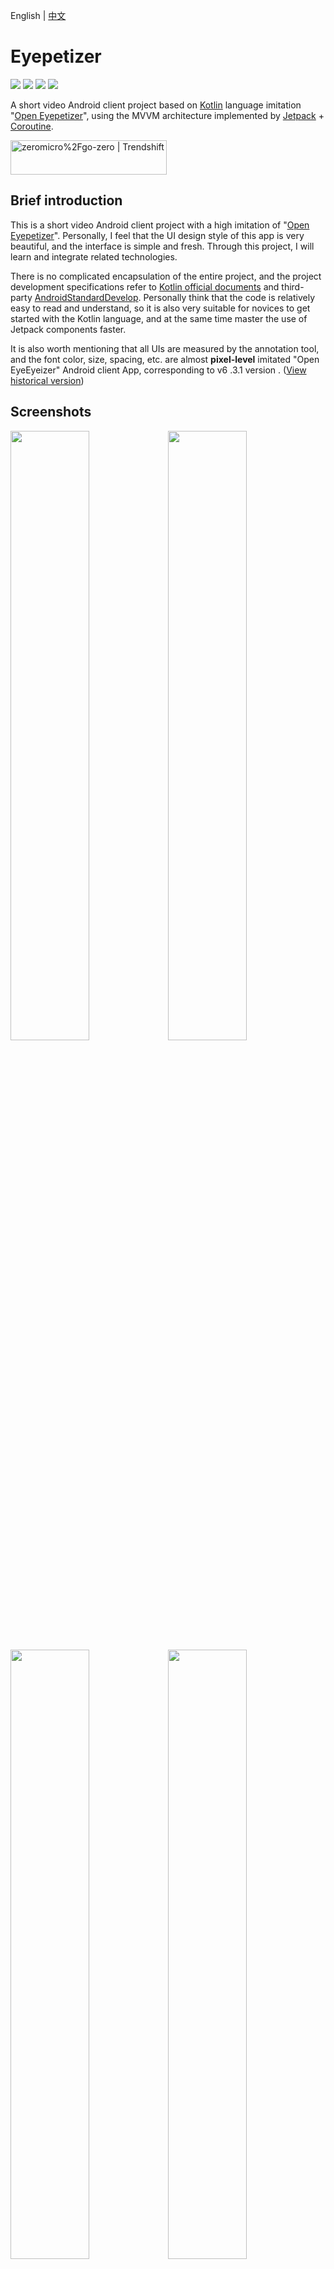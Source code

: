English | [中文](README.md)

# Eyepetizer
[![](https://img.shields.io/badge/Google-Developer%20Library-4c86ea.svg?style=flat?style=flat-square&logo=Android)][33]
[![](https://img.shields.io/badge/License-Apache%202.0-1d7fbf.svg?style=flat)][34]
[![](https://img.shields.io/badge/API-21%2B-52c82d.svg?style=flat)][35]
[![](https://img.shields.io/badge/GitHub-vipyinzhiwei-5674dd.svg?style=flat?style=flat-square&logo=GitHub)][36]

A short video Android client project based on [Kotlin][1] language imitation "[Open Eyepetizer][2]", using the MVVM architecture implemented by [Jetpack][3] + [Coroutine][30].

<a href="https://trendshift.io/repositories/3263" target="_blank"><img src="https://trendshift.io/api/badge/repositories/3263" alt="zeromicro%2Fgo-zero | Trendshift" style="width: 250px; height: 55px;" width="250" height="55"/></a>

## Brief introduction
This is a short video Android client project with a high imitation of "[Open Eyepetizer][2]". Personally, I feel that the UI design style of this app is very beautiful, and the interface is simple and fresh. Through this project, I will learn and integrate related technologies.

There is no complicated encapsulation of the entire project, and the project development specifications refer to [Kotlin official documents][4] and third-party [AndroidStandardDevelop][5]. Personally think that the code is relatively easy to read and understand, so it is also very suitable for novices to get started with the Kotlin language, and at the same time master the use of Jetpack components faster.

It is also worth mentioning that all UIs are measured by the annotation tool, and the font color, size, spacing, etc. are almost **pixel-level** imitated "Open EyeEyeizer" Android client App, corresponding to v6 .3.1 version . ([View historical version][31])

## Screenshots
<img src="screenshots/snapshot1.png" width="50%"/><img src="screenshots/snapshot2.png" width="50%"/>
<img src="screenshots/snapshot3.png" width="50%"/><img src="screenshots/snapshot4.png" width="50%"/>
<img src="screenshots/snapshot5.png" width="50%"/><img src="screenshots/snapshot6.png" width="50%"/>
<img src="screenshots/snapshot7.png" width="50%"/><img src="screenshots/snapshot8.png" width="50%"/>
<img src="screenshots/snapshot10.png" width="50%"/><img src="screenshots/snapshot11.png" width="50%"/>
<br></br>
<img src="screenshots/snapshot12.png"/>
<br></br>
<img src="screenshots/snapshot9.png" width="50%"/><img src="screenshots/snapshot13.png" width="50%"/>
<br></br>

Can't load images? Attach [blog address][6]
<br></br>

## Download experience
- Scan the QR code to install:<br></br>
   <a href="https://www.pgyer.com/eyepetizer"><img src="eyepetizer.png"/></a>

- [Click to download eyepetizer.apk][7]

## The main function
- Watch high-quality HD short videos and comments.
- Browse community graphics and video creation.
- Check daily fresh news and hot search keywords.
- Share exciting short videos and fresh information.

## Use tools
- [Vector Asset Studio][8] Icon making
- [iconfont][9] Icon/Design
- [Postman][10] API Debugger
- [Charles][11] API Packet capture
- [PxCook][12] Annotation tool
- [Development assistant][13] Decompile application, extract application Apk, etc.

## Change Log
[View Release History Update Log][32]

## About me
- RealName : YinZhiWei
- NickName : vipyinzhiwei
- WeChat : vipyinzhiwei
- Email : <vipyinzhiwei@gmail.com>
- Blog : <https://vipyinzhiwei.com>

## Encourage
Through this project, I hope to help you better learn Jetpack and MVVM architecture. If you like the design of Eyepetizer, and feel that the source code of this project is helpful for your study, you can click **"Star"** in the upper right corner to support it, thank you! ^_^

## Express one's thanks
- [Retrofit][14] Network request framework encapsulation
- [Glide][15] Image loading
- [OkHttp][16] Network request
- [Gson][17] Gson analysis
- [Glide Transformations][18] Image conversion
- [Eventbus][19] Event bus
- [Permissionx][20] Dynamic request permission encapsulation
- [FlycoTabLayout][21] TabLayout encapsulation
- [SmartRefreshLayout][22] Pull down refresh frame
- [BannerViewPager][23] Banner carousel
- [Immersionbar][24] Status bar management
- [PhotoView][25] Support gesture zoom picture
- [Circleimageview][26] Round image
- [GSYVideoPlayer][27] Video player
- [Leakcanary][29] Memory leak detection
- [Kotlinx Coroutines][30] Simplify code management background threads and callbacks


## License

**All data comes from open eyes, only for learning and communication use, strictly prohibited for any commercial use, the original company has all rights.**

```
Copyright (c) 2020. vipyinzhiwei <vipyinzhiwei@gmail.com>

Licensed under the Apache License, Version 2.0 (the "License");
you may not use this file except in compliance with the License.
You may obtain a copy of the License at

    http://www.apache.org/licenses/LICENSE-2.0

Unless required by applicable law or agreed to in writing, software
distributed under the License is distributed on an "AS IS" BASIS,
WITHOUT WARRANTIES OR CONDITIONS OF ANY KIND, either express or implied.
See the License for the specific language governing permissions and
limitations under the License.
```

[1]:https://kotlinlang.org
[2]:https://www.kaiyanapp.com
[3]:https://developer.android.com/jetpack
[4]:https://www.kotlincn.net/docs/reference/coding-conventions.html
[5]:https://github.com/Blankj/AndroidStandardDevelop
[6]:https://vipyinzhiwei.com/2020/06/19/pager05/#more
[7]:https://github.com/VIPyinzhiwei/Eyepetizer/raw/master/eyepetizer.apk
[8]:https://developer.android.com/studio/write/vector-asset-studio?hl=zh-cn
[9]:https://www.iconfont.cn
[10]:https://www.postman.com
[11]:https://www.charlesproxy.com
[12]:https://www.fancynode.com.cn/pxcook
[13]:https://github.com/Trinea/android-open-project/issues/314
[14]:https://github.com/square/retrofit
[15]:https://github.com/bumptech/glide
[16]:https://github.com/square/okhttp
[17]:https://github.com/google/gson
[18]:https://github.com/wasabeef/glide-transformations
[19]:https://github.com/greenrobot/EventBus
[20]:https://github.com/guolindev/PermissionX
[21]:https://github.com/H07000223/FlycoTabLayout
[22]:https://github.com/scwang90/SmartRefreshLayout
[23]:https://github.com/zhpanvip/BannerViewPager
[24]:https://github.com/gyf-dev/ImmersionBar
[25]:https://github.com/chrisbanes/PhotoView
[26]:https://github.com/hdodenhof/CircleImageView
[27]:https://github.com/CarGuo/GSYVideoPlayer
[29]:https://github.com/square/leakcanary
[30]:https://github.com/Kotlin/kotlinx.coroutines
[31]:https://m.apkpure.com/cn/%E5%BC%80%E7%9C%BC/com.wandoujia.eyepetizer/versions
[32]:https://github.com/VIPyinzhiwei/Eyepetizer/releases
[33]:https://devlibrary.withgoogle.com/products/android/repos/VIPyinzhiwei-Eyepetizer
[34]:https://opensource.org/licenses/Apache-2.0
[35]:https://android-arsenal.com/api?level=21
[36]:https://github.com/VIPyinzhiwei
